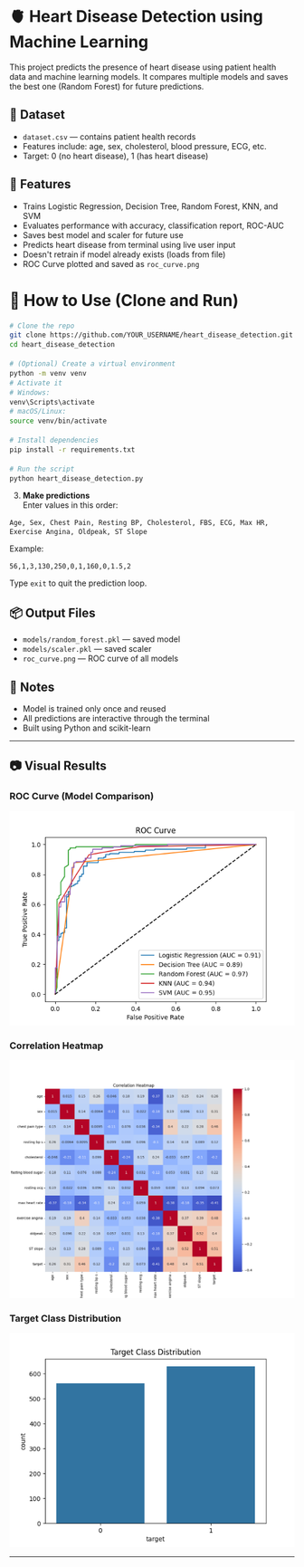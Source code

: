 # 🫀 Heart Disease Detection using Machine Learning

This project predicts the presence of heart disease using patient health data and machine learning models. It compares multiple models and saves the best one (Random Forest) for future predictions.

## 📁 Dataset

- `dataset.csv` — contains patient health records
- Features include: age, sex, cholesterol, blood pressure, ECG, etc.
- Target: 0 (no heart disease), 1 (has heart disease)

## 🚀 Features

- Trains Logistic Regression, Decision Tree, Random Forest, KNN, and SVM
- Evaluates performance with accuracy, classification report, ROC-AUC
- Saves best model and scaler for future use
- Predicts heart disease from terminal using live user input
- Doesn't retrain if model already exists (loads from file)
- ROC Curve plotted and saved as `roc_curve.png`

# 🧪 How to Use (Clone and Run)
```bash
# Clone the repo
git clone https://github.com/YOUR_USERNAME/heart_disease_detection.git
cd heart_disease_detection

# (Optional) Create a virtual environment
python -m venv venv
# Activate it
# Windows:
venv\Scripts\activate
# macOS/Linux:
source venv/bin/activate

# Install dependencies
pip install -r requirements.txt

# Run the script
python heart_disease_detection.py

```

3. **Make predictions**  
Enter values in this order:
```
Age, Sex, Chest Pain, Resting BP, Cholesterol, FBS, ECG, Max HR, Exercise Angina, Oldpeak, ST Slope
```

Example:
```
56,1,3,130,250,0,1,160,0,1.5,2
```

Type `exit` to quit the prediction loop.

## 📦 Output Files

- `models/random_forest.pkl` — saved model
- `models/scaler.pkl` — saved scaler
- `roc_curve.png` — ROC curve of all models

## 📌 Notes

- Model is trained only once and reused
- All predictions are interactive through the terminal
- Built using Python and scikit-learn

---

## 📷 Visual Results

### ROC Curve (Model Comparison)
![ROC Curve](roc_curve.png)

### Correlation Heatmap
![Correlation Heatmap](correlation_heatmap.png)

### Target Class Distribution
![Target Distribution](target_distribution.png)

---
